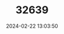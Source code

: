 ---
title: "32639"
category: "Mangifera rufocostata"
draft: false
date: 2024-02-22 13:03:50
languages:
  English: ["Asem Kiat"]
---